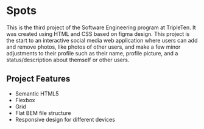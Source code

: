 # Spots

This is the third project of the Software Engineering program at TripleTen. It was created using HTML and CSS based on figma design. This project is the start to an interactive social media web application where users can add and remove photos, like photos of other users, and make a few minor adjustments to their profile such as their name, profile picture, and a status/description about themself or other users.

## Project Features

- Semantic HTML5
- Flexbox
- Grid
- Flat BEM file structure
- Responsive design for different devices
